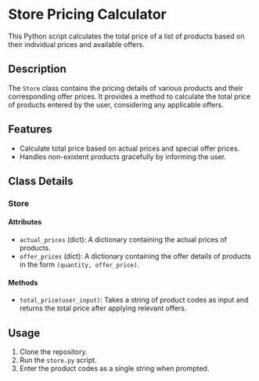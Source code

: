 
# Store Pricing Calculator

This Python script calculates the total price of a list of products based on their individual prices and available offers.

## Description

The `Store` class contains the pricing details of various products and their corresponding offer prices. It provides a method to calculate the total price of products entered by the user, considering any applicable offers.

## Features

- Calculate total price based on actual prices and special offer prices.
- Handles non-existent products gracefully by informing the user.

## Class Details

### Store

#### Attributes

- `actual_prices` (dict): A dictionary containing the actual prices of products.
- `offer_prices` (dict): A dictionary containing the offer details of products in the form `(quantity, offer_price)`.

#### Methods

- `total_price(user_input)`: Takes a string of product codes as input and returns the total price after applying relevant offers.

## Usage

1. Clone the repository.
2. Run the `store.py` script.
3. Enter the product codes as a single string when prompted.
